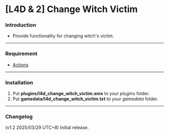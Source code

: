 # [L4D & 2] Change Witch Victim

### Introduction
- Provide functionality for changing witch's victim.

<hr>

### Requirement
- [Actions](https://forums.alliedmods.net/showthread.php?p=2771520)

<hr>

### Installation
1. Put **plugins/l4d_change_witch_victim.smx** to your _plugins_ folder.
2. Put **gamedata/l4d_change_witch_victim.txt** to your _gamedata_ folder.

<hr>

### Changelog
(v1.2 2025/03/29 UTC+8) Initial release.
